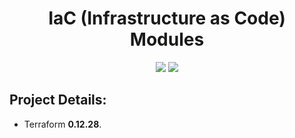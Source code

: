 <h1 align="center">IaC (Infrastructure as Code) Modules</h1>
<p align="center">
    <a href="https://github.com/rios0rios0/IaC-Modules/releases/latest" alt="Latest Release">
        <img src="https://img.shields.io/github/release/rios0rios0/IaC-Modules.svg?style=for-the-badge&logo=github" /></a>
    <a href="https://github.com/rios0rios0/IaC-Modules/blob/master/LICENSE" alt="License">
        <img src="https://img.shields.io/github/license/rios0rios0/IaC-Modules.svg?style=for-the-badge&logo=github" /></a>
</p>

## Project Details:
- Terraform __0.12.28__.
